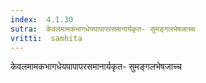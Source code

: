 ```yaml
---
index:  4.1.30
sutra:  केवलमामकभागधेयपापापरसमानार्यकृत- सुमङ्गलभेषजाच्च
vritti:  samhita 
---
```


केवलमामकभागधेयपापापरसमानार्यकृत- सुमङ्गलभेषजाच्च

